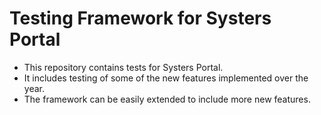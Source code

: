 Testing Framework for Systers Portal
====================================

* This repository contains tests for Systers Portal.
* It includes testing of some of the new features implemented over the year.
* The framework can be easily extended to include more new features.
